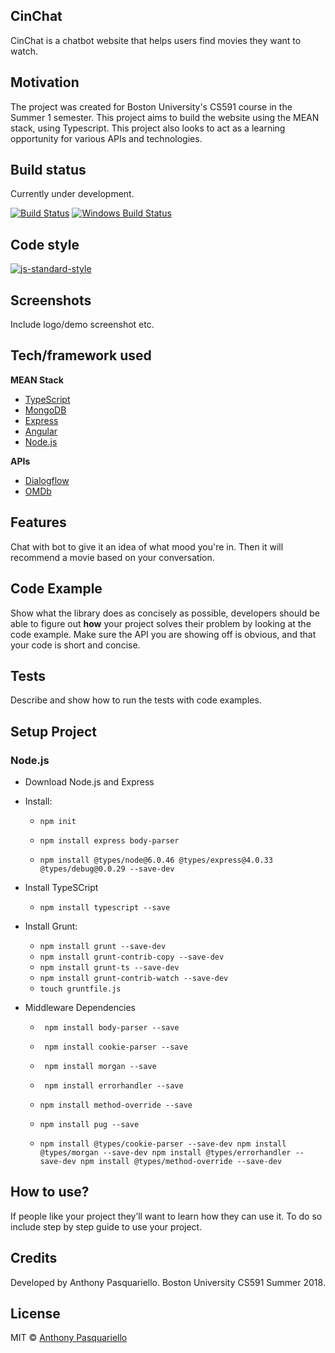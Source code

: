 ## CinChat
CinChat is a chatbot website that helps users find movies they want to watch.

## Motivation
The project was created for Boston University's CS591 course in the Summer 1 semester. This project aims to build the website using the MEAN stack, using Typescript. This project also looks to act as a learning opportunity for various APIs and technologies.

## Build status
Currently under development.

[![Build Status](https://travis-ci.org/akashnimare/foco.svg?branch=master)](https://travis-ci.org/akashnimare/foco)
[![Windows Build Status](https://ci.appveyor.com/api/projects/status/github/akashnimare/foco?branch=master&svg=true)](https://ci.appveyor.com/project/akashnimare/foco/branch/master)

## Code style
[![js-standard-style](https://img.shields.io/badge/code%20style-standard-brightgreen.svg?style=flat)](https://github.com/feross/standard)
 
## Screenshots
Include logo/demo screenshot etc.

## Tech/framework used
<b>MEAN Stack</b>
- [TypeScript](https://www.typescriptlang.org/)
- [MongoDB](https://www.typescriptlang.org/)
- [Express](https://expressjs.com/)
- [Angular](https://angular.io/)
- [Node.js](https://nodejs.org/en/)

<b>APIs</b>
- [Dialogflow](https://dialogflow.com/)
- [OMDb](http://www.omdbapi.com/)

## Features
Chat with bot to give it an idea of what mood you're in. Then it will recommend a movie based on your conversation.

## Code Example
Show what the library does as concisely as possible, developers should be able to figure out **how** your project solves their problem by looking at the code example. Make sure the API you are showing off is obvious, and that your code is short and concise.

## Tests
Describe and show how to run the tests with code examples.

## Setup Project
### Node.js
- Download Node.js and Express
- Install:

    - ```npm init```

    - ```npm install express body-parser```

    - ``` npm install @types/node@6.0.46 @types/express@4.0.33 @types/debug@0.0.29 --save-dev ```

- Install TypeSCript
    - ```npm install typescript --save```

- Install Grunt:

    - ```npm install grunt --save-dev```
    - ```npm install grunt-contrib-copy --save-dev```
    - ```npm install grunt-ts --save-dev```
    - ```npm install grunt-contrib-watch --save-dev ```
    - ```touch gruntfile.js```


- Middleware Dependencies 
    - ``` npm install body-parser --save```
    - ``` npm install cookie-parser --save```
    - ``` npm install morgan --save```
    - ``` npm install errorhandler --save```
    - ``` npm install method-override --save ```
    - ```npm install pug --save```

    - ``` npm install @types/cookie-parser --save-dev npm install @types/morgan --save-dev npm install @types/errorhandler --save-dev npm install @types/method-override --save-dev ```


## How to use?
If people like your project they’ll want to learn how they can use it. To do so include step by step guide to use your project.

## Credits
Developed by Anthony Pasquariello.
Boston University CS591 Summer 2018.

## License

MIT © [Anthony Pasquariello](https://github.com/antpas)
